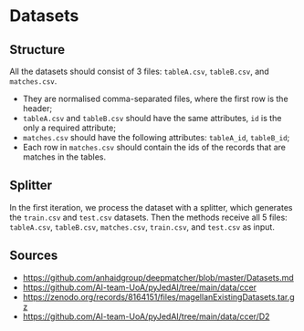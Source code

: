 # Datasets

## Structure

All the datasets should consist of 3 files: `tableA.csv`, `tableB.csv`, and `matches.csv`.

- They are normalised comma-separated files, where the first row is the header;
- `tableA.csv` and `tableB.csv` should have the same attributes, `id` is the only a required attribute;
- `matches.csv` should have the following attributes: `tableA_id`, `tableB_id`;
- Each row in `matches.csv` should contain the ids of the records that are matches in the tables.

## Splitter

In the first iteration, we process the dataset with a splitter, which generates the `train.csv` and `test.csv` datasets.
Then the methods receive all 5 files: `tableA.csv`, `tableB.csv`, `matches.csv`, `train.csv`, and `test.csv` as input.

## Sources
- https://github.com/anhaidgroup/deepmatcher/blob/master/Datasets.md
- https://github.com/AI-team-UoA/pyJedAI/tree/main/data/ccer
- https://zenodo.org/records/8164151/files/magellanExistingDatasets.tar.gz
- https://github.com/AI-team-UoA/pyJedAI/tree/main/data/ccer/D2

